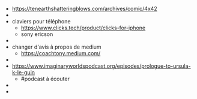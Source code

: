 - https://tenearthshatteringblows.com/archives/comic/4x42
-
- claviers pour téléphone
	- https://www.clicks.tech/product/clicks-for-iphone
	- sony ericson
-
- changer d'avis à propos de medium
	- https://coachtony.medium.com/
-
- https://www.imaginaryworldspodcast.org/episodes/prologue-to-ursula-k-le-guin
	- #podcast à écouter
-
-